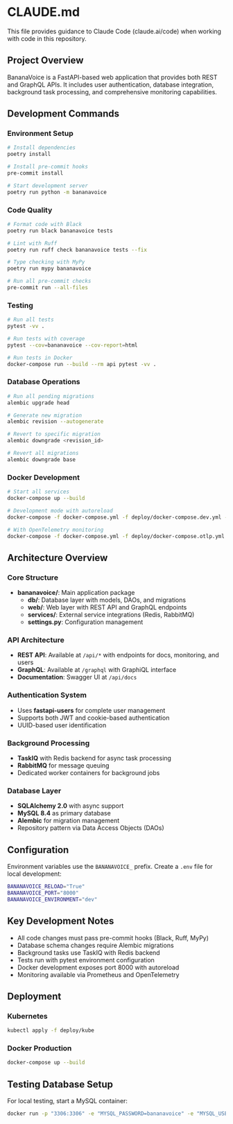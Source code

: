 # CLAUDE.md

This file provides guidance to Claude Code (claude.ai/code) when working with code in this repository.

## Project Overview

BananaVoice is a FastAPI-based web application that provides both REST and GraphQL APIs. It includes user authentication, database integration, background task processing, and comprehensive monitoring capabilities.

## Development Commands

### Environment Setup
```bash
# Install dependencies
poetry install

# Install pre-commit hooks
pre-commit install

# Start development server
poetry run python -m bananavoice
```

### Code Quality
```bash
# Format code with Black
poetry run black bananavoice tests

# Lint with Ruff
poetry run ruff check bananavoice tests --fix

# Type checking with MyPy
poetry run mypy bananavoice

# Run all pre-commit checks
pre-commit run --all-files
```

### Testing
```bash
# Run all tests
pytest -vv .

# Run tests with coverage
pytest --cov=bananavoice --cov-report=html

# Run tests in Docker
docker-compose run --build --rm api pytest -vv .
```

### Database Operations
```bash
# Run all pending migrations
alembic upgrade head

# Generate new migration
alembic revision --autogenerate

# Revert to specific migration
alembic downgrade <revision_id>

# Revert all migrations
alembic downgrade base
```

### Docker Development
```bash
# Start all services
docker-compose up --build

# Development mode with autoreload
docker-compose -f docker-compose.yml -f deploy/docker-compose.dev.yml --project-directory . up --build

# With OpenTelemetry monitoring
docker-compose -f docker-compose.yml -f deploy/docker-compose.otlp.yml --project-directory . up
```

## Architecture Overview

### Core Structure
- **bananavoice/**: Main application package
  - **db/**: Database layer with models, DAOs, and migrations
  - **web/**: Web layer with REST API and GraphQL endpoints
  - **services/**: External service integrations (Redis, RabbitMQ)
  - **settings.py**: Configuration management

### API Architecture
- **REST API**: Available at `/api/*` with endpoints for docs, monitoring, and users
- **GraphQL**: Available at `/graphql` with GraphiQL interface
- **Documentation**: Swagger UI at `/api/docs`

### Authentication System
- Uses **fastapi-users** for complete user management
- Supports both JWT and cookie-based authentication
- UUID-based user identification

### Background Processing
- **TaskIQ** with Redis backend for async task processing
- **RabbitMQ** for message queuing
- Dedicated worker containers for background jobs

### Database Layer
- **SQLAlchemy 2.0** with async support
- **MySQL 8.4** as primary database
- **Alembic** for migration management
- Repository pattern via Data Access Objects (DAOs)

## Configuration

Environment variables use the `BANANAVOICE_` prefix. Create a `.env` file for local development:

```bash
BANANAVOICE_RELOAD="True"
BANANAVOICE_PORT="8000"
BANANAVOICE_ENVIRONMENT="dev"
```

## Key Development Notes

- All code changes must pass pre-commit hooks (Black, Ruff, MyPy)
- Database schema changes require Alembic migrations
- Background tasks use TaskIQ with Redis backend
- Tests run with pytest environment configuration
- Docker development exposes port 8000 with autoreload
- Monitoring available via Prometheus and OpenTelemetry

## Deployment

### Kubernetes
```bash
kubectl apply -f deploy/kube
```

### Docker Production
```bash
docker-compose up --build
```

## Testing Database Setup

For local testing, start a MySQL container:
```bash
docker run -p "3306:3306" -e "MYSQL_PASSWORD=bananavoice" -e "MYSQL_USER=bananavoice" -e "MYSQL_DATABASE=bananavoice" -e ALLOW_EMPTY_PASSWORD=yes mysql:8.4
```